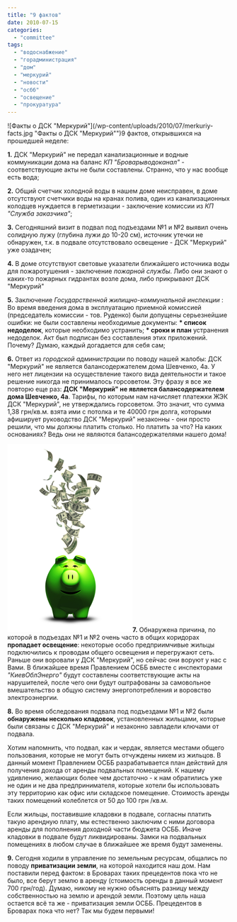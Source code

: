 ```yaml
---
title: "9 фактов"
date: 2010-07-15
categories: 
  - "committee"
tags: 
  - "водоснабжение"
  - "горадминистрация"
  - "дом"
  - "меркурий"
  - "новости"
  - "осбб"
  - "освещение"
  - "прокуратура"
---
```


![Факты о ДСК "Меркурий"](/wp-content/uploads/2010/07/merkuriy-facts.jpg "Факты о ДСК "Меркурий"")9 фактов, открывшихся на прошедшей неделе:

**1\.** ДСК "Меркурий" не передал канализационные и водные коммуникации дома на баланс _КП "Броварыводоканал"_ - соответствующие акты не были составлены. Странно, что у нас вообще есть вода;

**2\.** Общий счетчик холодной воды в нашем доме неисправен, в доме отсутствуют счетчики воды на кранах полива, один из канализационных колодцев нуждается в герметизации - заключение комиссии из _КП "Служба заказчика"_;

**3\.** Сегодняшний визит в подвал под подъездами №1 и №2 выявил очень солидную лужу (глубина лужи до 10-20 см), источник утечки не обнаружен, т.к. в подвале отсутствовало освещение - ДСК "Меркурий" уже <!--more-->озадачен;

**4\.** В доме отсутствуют световые указатели ближайшего источника воды для пожаротушения - заключение _пожарной службы_. Либо они знают о каких-то пожарных гидрантах возле дома, либо прикрывают ДСК "Меркурий"

**5\.** Заключение _Государственной жилищно-коммунальной инспекции_ : Во время введения дома в эксплуатацию приемной комиссией (председатель комиссии - тов. Руденко) были допущены серьезнейшие ошибки: не были составлены необходимые документы: **\* список недоделок**, которые необходимо устранить; **\* сроки и план** устранения недоделок. Акт был подписан без составления этих приложений. Почему? Думаю, каждый догадается для себя сам;

**6\.** Ответ из _городской администрации_ по поводу нашей жалобы: ДСК "Меркурий" не является балансодержателем дома Шевченко, 4а. У него нет лицензии на осуществление такого вида деятельности и такое решение никогда не принималось горсоветом. Эту фразу я все же повторю еще раз: **ДСК "Меркурий" не является балансодержателем дома Шевченко, 4а**. Тарифы, по которым нам начисляет платежки ЖЭК ДСК "Меркурий", не утверждались горсоветом. Это значит, что сумма 1,38 грн/кв.м. взята ими с потолка и те 40000 грн долга, которыми афиширует руководство ДСК "Меркурий" незаконны - они просто решили, что мы должны платить столько. Но платить за что? На каких основаниях? Ведь они не являются балансодержателями нашего дома!

![Пополнение доходной части бюджета](/wp-content/uploads/2010/07/green20piggy20bank20and20money.jpg "Пополнение доходной части бюджета")**7\.** Обнаружена причина, по которой в подъездах №1 и №2 очень часто в общих коридорах **пропадает освещение**: некоторые особо предприимчивые жильцы подключились к проводам общего освещения и перегружают сеть. Раньше они воровали у ДСК "Меркурий", но сейчас они воруют у нас с Вами. В ближайшее время Правлением ОСББ вместе с инспекторами _"КиевОблЭнерго"_ будут составлены соответствующие акты на нарушителей, после чего они будут оштрафованы за самовольное вмешательство в общую систему энергопотребления и воровство электроэнергии.

**8\.** Во время обследования подвала под подъездами №1 и №2 были **обнаружены несколько кладовок**, установленных жильцами, которые были связаны с ДСК "Меркурий" и незаконно завладели ключами от подвала.

Хотим напомнить, что подвал, как и чердак, является местами общего пользования, которые не могут быть отчуждены никем из жильцов. В данный момент Правлением ОСББ разрабатывается план действий для получения дохода от аренды подвальных помещений. К нашему удивлению, желающих более чем достаточно - к нам обратились уже не один и не два предпринимателя, которые хотели бы использовать эту территорию как офис или складское помещение. Стоимость аренды таких помещений колеблется от 50 до 100 грн /кв.м.

Если жильцы, поставившие кладовки в подвале, согласны платить такую арендную плату, мы естественно заключим с ними договора аренды для пополнения доходной части бюджета ОСББ. Иначе кладовки в подвале будут ликвидированы. Замки на подвальных помещениях в любом случае в ближайшее же время будут заменены.

**9\.** Сегодня ходили в управление по земельным ресурсам, общались по поводу **приватизации земли**, на которой находится наш дом. Нам поставили перед фактом: в Броварах таких прецедентов пока что не было, все берут землю в аренду (стоимость оренды в данный момент 700 грн/год). Думаю, никому не нужно объяснять разницу между собственностью на землю и арендой земли. Поэтому цель наша остается всё та же - приватизация земли ОСББ. Прецедентов в Броварах пока что нет? Так мы будем первыми!

